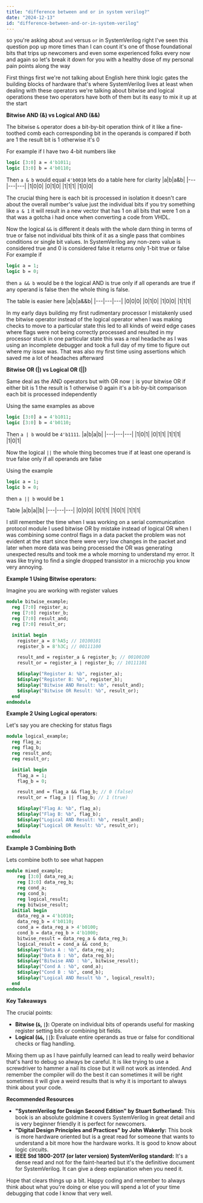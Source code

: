```yaml
---
title: "difference between and or in system verilog?"
date: "2024-12-13"
id: "difference-between-and-or-in-system-verilog"
---
```


 so you're asking about `and` versus `or` in SystemVerilog right I've seen this question pop up more times than I can count it's one of those foundational bits that trips up newcomers and even some experienced folks every now and again so let's break it down for you with a healthy dose of my personal pain points along the way

First things first we're not talking about English here think logic gates the building blocks of hardware that's where SystemVerilog lives at least when dealing with these operators we're talking about bitwise and logical operations these two operators have both of them but its easy to mix it up at the start

**Bitwise AND (&) vs Logical AND (&&)**

The bitwise `&` operator does a bit-by-bit operation think of it like a fine-toothed comb each corresponding bit in the operands is compared if both are 1 the result bit is 1 otherwise it's 0

For example if I have two 4-bit numbers like

```systemverilog
logic [3:0] a = 4'b1011;
logic [3:0] b = 4'b0110;
```
Then `a & b` would equal `4'b0010` lets do a table here for clarity
|a|b|a&b|
|---|---|---|
|1|0|0|
|0|1|0|
|1|1|1|
|1|0|0|

The crucial thing here is each bit is processed in isolation it doesn't care about the overall number's value just the individual bits if you try something like `a & 1` it will result in a new vector that has 1 on all bits that were 1 on a that was a gotcha i had once when converting a code from VHDL.

Now the logical `&&` is different it deals with the whole darn thing in terms of true or false not individual bits  think of it as a single pass that combines conditions or single bit values. In SystemVerilog any non-zero value is considered true and 0 is considered false it returns only 1-bit true or false
For example if

```systemverilog
logic a = 1;
logic b = 0;
```
then `a && b` would be `0` the logical AND is true only if all operands are true if any operand is false then the whole thing is false.

The table is easier here
|a|b|a&&b|
|---|---|---|
|0|0|0|
|0|1|0|
|1|0|0|
|1|1|1|

In my early days building my first rudimentary processor I mistakenly used the bitwise operator instead of the logical operator when I was making checks to move to a particular state this led to all kinds of weird edge cases where flags were not being correctly processed and resulted in my processor stuck in one particular state this was a real headache as I was using an incomplete debugger and took a full day of my time to figure out where my issue was. That was also my first time using assertions which saved me a lot of headaches afterward

**Bitwise OR (|) vs Logical OR (||)**

Same deal as the AND operators but with OR now `|` is your bitwise OR if either bit is 1 the result is 1 otherwise 0  again it's a bit-by-bit comparison each bit is processed independently

Using the same examples as above
```systemverilog
logic [3:0] a = 4'b1011;
logic [3:0] b = 4'b0110;
```
Then `a | b` would be `4'b1111`.
|a|b|a\|b|
|---|---|---|
|1|0|1|
|0|1|1|
|1|1|1|
|1|0|1|

Now the logical `||` the whole thing becomes true if at least one operand is true  false only if all operands are false

Using the example
```systemverilog
logic a = 1;
logic b = 0;
```
then `a || b` would be `1`

Table
|a|b|a\|\|b|
|---|---|---|
|0|0|0|
|0|1|1|
|1|0|1|
|1|1|1|

I still remember the time when I was working on a serial communication protocol module I used bitwise OR by mistake instead of logical OR when I was combining some control flags in a data packet the problem was not evident at the start since there were very low changes in the packet and later when more data was being processed the OR was generating unexpected results and took me a whole morning to understand my error. It was like trying to find a single dropped transistor in a microchip you know very annoying.

**Example 1 Using Bitwise operators:**

Imagine you are working with register values
```systemverilog
module bitwise_example;
  reg [7:0] register_a;
  reg [7:0] register_b;
  reg [7:0] result_and;
  reg [7:0] result_or;

  initial begin
    register_a = 8'hA5; // 10100101
    register_b = 8'h3C; // 00111100

    result_and = register_a & register_b; // 00100100
    result_or = register_a | register_b; // 10111101

    $display("Register A: %b", register_a);
    $display("Register B: %b", register_b);
    $display("Bitwise AND Result: %b", result_and);
    $display("Bitwise OR Result: %b", result_or);
  end
endmodule
```

**Example 2 Using Logical operators:**

Let's say you are checking for status flags
```systemverilog
module logical_example;
  reg flag_a;
  reg flag_b;
  reg result_and;
  reg result_or;

  initial begin
    flag_a = 1;
    flag_b = 0;

    result_and = flag_a && flag_b; // 0 (false)
    result_or = flag_a || flag_b; // 1 (true)

    $display("Flag A: %b", flag_a);
    $display("Flag B: %b", flag_b);
    $display("Logical AND Result: %b", result_and);
    $display("Logical OR Result: %b", result_or);
  end
endmodule
```

**Example 3 Combining Both**

Lets combine both to see what happen

```systemverilog
module mixed_example;
    reg [3:0] data_reg_a;
    reg [3:0] data_reg_b;
    reg cond_a;
    reg cond_b;
    reg logical_result;
    reg bitwise_result;
  initial begin
    data_reg_a = 4'b1010;
    data_reg_b = 4'b0110;
    cond_a = data_reg_a > 4'b0100;
    cond_b = data_reg_b > 4'b1000;
    bitwise_result = data_reg_a & data_reg_b;
    logical_result = cond_a && cond_b;
    $display("Data A : %b", data_reg_a);
    $display("Data B : %b", data_reg_b);
    $display("Bitwise AND : %b", bitwise_result);
    $display("Cond A : %b", cond_a);
    $display("Cond B : %b", cond_b);
    $display("Logical AND Result %b ", logical_result);
  end
endmodule
```

**Key Takeaways**

The crucial points:

*   **Bitwise (`&`, `|`):**  Operate on individual bits of operands useful for masking register setting bits or combining bit fields.
*   **Logical (`&&`, `||`):** Evaluate entire operands as true or false for conditional checks or flag handling.

Mixing them up as I have painfully learned can lead to really weird behavior that's hard to debug so always be careful. It is like trying to use a screwdriver to hammer a nail its close but it will not work as intended.
And remember the compiler will do the best it can sometimes it will be right sometimes it will give a weird results that is why it is important to always think about your code.

**Recommended Resources**

*   **"SystemVerilog for Design Second Edition" by Stuart Sutherland:** This book is an absolute goldmine it covers SystemVerilog in great detail and is very beginner friendly it is perfect for newcomers.
*   **"Digital Design Principles and Practices" by John Wakerly:** This book is more hardware oriented but is a great read for someone that wants to understand a bit more how the hardware works. It is good to know about logic circuits.
*   **IEEE Std 1800-2017 (or later version) SystemVerilog standard:** It's a dense read and not for the faint-hearted but it's the definitive document for SystemVerilog. It can give a deep explanation when you need it.

Hope that clears things up a bit. Happy coding and remember to always think about what you're doing or else you will spend a lot of your time debugging that code I know that very well.
